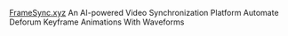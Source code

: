 
[FrameSync.xyz](https://www.framesync.xyz/)
An AI-powered Video Synchronization Platform
Automate Deforum Keyframe Animations With Waveforms
